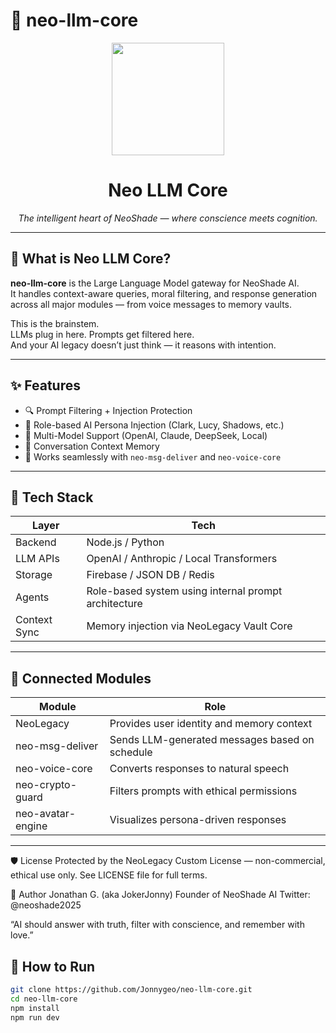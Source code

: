# 🧠 neo-llm-core

<p align="center">
  <img src="https://neo-shade.com/wp-content/uploads/2025/07/NeoLegacyBanner.jpg" height="180" />
</p>

<h1 align="center">Neo LLM Core</h1>

<p align="center">
  <i>The intelligent heart of NeoShade — where conscience meets cognition.</i>
</p>

---

## 🤖 What is Neo LLM Core?

**neo-llm-core** is the Large Language Model gateway for NeoShade AI.  
It handles context-aware queries, moral filtering, and response generation across all major modules — from voice messages to memory vaults.

This is the brainstem.  
LLMs plug in here. Prompts get filtered here.  
And your AI legacy doesn’t just think — it reasons with intention.

---

## ✨ Features

- 🔍 Prompt Filtering + Injection Protection  
- 🧠 Role-based AI Persona Injection (Clark, Lucy, Shadows, etc.)  
- 🧩 Multi-Model Support (OpenAI, Claude, DeepSeek, Local)  
- 🔄 Conversation Context Memory  
- 🧱 Works seamlessly with `neo-msg-deliver` and `neo-voice-core`

---

## 🧰 Tech Stack

| Layer | Tech |
|-------|------|
| Backend | Node.js / Python |
| LLM APIs | OpenAI / Anthropic / Local Transformers |
| Storage | Firebase / JSON DB / Redis |
| Agents | Role-based system using internal prompt architecture |
| Context Sync | Memory injection via NeoLegacy Vault Core |

---

## 🧩 Connected Modules

| Module | Role |
|--------|------|
| NeoLegacy | Provides user identity and memory context |
| neo-msg-deliver | Sends LLM-generated messages based on schedule |
| neo-voice-core | Converts responses to natural speech |
| neo-crypto-guard | Filters prompts with ethical permissions |
| neo-avatar-engine | Visualizes persona-driven responses |

---
🛡 License
Protected by the NeoLegacy Custom License — non-commercial, ethical use only.
See LICENSE file for full terms.

👤 Author
Jonathan G. (aka JokerJonny)
Founder of NeoShade AI
Twitter: @neoshade2025

“AI should answer with truth, filter with conscience, and remember with love.”
## 🧪 How to Run

```bash
git clone https://github.com/Jonnygeo/neo-llm-core.git
cd neo-llm-core
npm install
npm run dev
